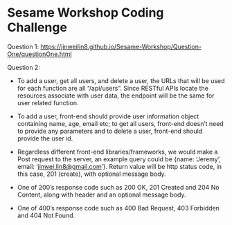 # Sesame Workshop Coding Challenge

Question 1: https://jinweilin8.github.io/Sesame-Workshop/Question-One/questionOne.html

Question 2:
- To add a user, get all users, and delete a user, the URLs that will be used for each function are all “/api/users”. Since RESTful APIs locate the resources associate with user data, the endpoint will be the same for user related function.

-	To add a user, front-end should provide user information object containing name, age, email etc; to get all users, front-end doesn’t need to provide any parameters and to delete a user, front-end should provide the user id.

-	Regardless different front-end libraries/frameworks, we would make a Post request to the server, an example query could be {name: ‘Jeremy’, email: ‘jinwei.lin8@gmail.com’}. Return value will be http status code, in this case, 201 (create), with optional message body.

-	One of 200’s response code such as 200 OK, 201 Created and 204 No Content, along with header and an optional message body.

-	One of 400’s response code such as 400 Bad Request, 403 Forbidden and 404 Not Found.
